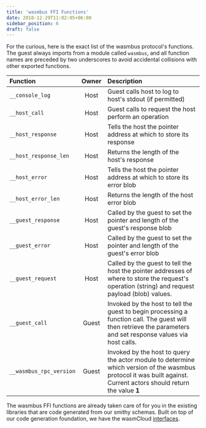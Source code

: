 ```yaml
---
title: 'wasmbus FFI Functions'
date: 2018-12-29T11:02:05+06:00
sidebar_position: 6
draft: false
---
```


<head>
  <meta name="robots" content="noindex">
</head>

For the curious, here is the exact list of the wasmbus protocol's functions. The guest always imports from a module called `wasmbus`, and all function names are preceded by two underscores to avoid accidental collisions with other exported functions.

| Function                | Owner | Description                                                                                                                                                         |
| :---------------------- | :---: | :------------------------------------------------------------------------------------------------------------------------------------------------------------------ |
| `__console_log`         | Host  | Guest calls host to log to host's stdout (if permitted)                                                                                                             |
| `__host_call`           | Host  | Guest calls to request the host perform an operation                                                                                                                |
| `__host_response`       | Host  | Tells the host the pointer address at which to store its response                                                                                                   |
| `__host_response_len`   | Host  | Returns the length of the host's response                                                                                                                           |
| `__host_error`          | Host  | Tells the host the pointer address at which to store its error blob                                                                                                 |
| `__host_error_len`      | Host  | Returns the length of the host error blob                                                                                                                           |
| `__guest_response`      | Host  | Called by the guest to set the pointer and length of the guest's response blob                                                                                      |
| `__guest_error`         | Host  | Called by the guest to set the pointer and length of the guest's error blob                                                                                         |
| `__guest_request`       | Host  | Called by the guest to tell the host the pointer addresses of where to store the request's operation (string) and request payload (blob) values.                    |
| `__guest_call`          | Guest | Invoked by the host to tell the guest to begin processing a function call. The guest will then retrieve the parameters and set response values via host calls.      |
| `__wasmbus_rpc_version` | Guest | Invoked by the host to query the actor module to determine which version of the wasmbus protocol it was built against. Current actors should return the value **1** |

The wasmbus FFI functions are already taken care of for you in the existing libraries that are code generated from our smithy schemas. Built on top of our code generation foundation, we have the wasmCloud [interfaces](https://github.com/wasmcloud/interfaces).
